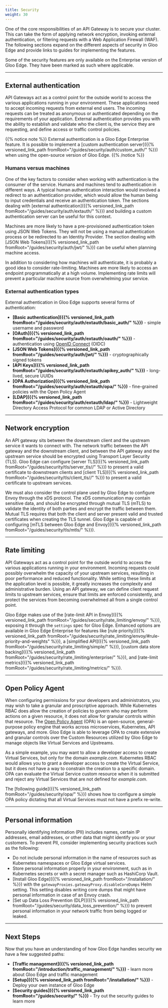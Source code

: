```yaml
---
title: Security
weight: 30
---
```


One of the core responsibilities of an API Gateway is to secure your cluster. This can take the form of applying network encryption, invoking external authentication, or filtering requests with a Web Application Firewall (WAF). The following sections expand on the different aspects of security in Gloo Edge and provide links to guides for implementing the features.

Some of the security features are only available on the Enterprise version of Gloo Edge. They have been marked as such where applicable.

---

## External authentication

API Gateways act as a control point for the outside world to access the various applications running in your environment. These applications need to accept incoming requests from external end users. The incoming requests can be treated as anonymous or authenticated depending on the requirements of your application. External authentication provides you with the ability to establish and validate who the client is, the service they are requesting, and define access or traffic control policies.

{{% notice note %}}
External authentication is a Gloo Edge Enterprise feature. It is possible to implement a [custom authentication server]({{% versioned_link_path fromRoot="/guides/security/auth/custom_auth/" %}}) when using the open-source version of Gloo Edge.
{{% /notice %}}

### Humans versus machines

One of the key factors to consider when working with authentication is the consumer of the service. Humans and machines tend to authentication in different ways. A typical human authentication interaction would involved a redirect to an authentication provider, which would allow the human being to input credentials and receive an authentication token. The sections dealing with [external authentication]({{% versioned_link_path fromRoot="/guides/security/auth/extauth/" %}}) and building a custom authentication server can be useful for this context.

Machines are more likely to have a pre-provisioned authentication token using JSON Web Tokens. They will not be using a manual authentication process or be redirected to an Identity Provider. The section dealing with [JSON Web Tokens]({{% versioned_link_path fromRoot="/guides/security/auth/jwt/" %}}) can be useful when planning machine access. 

In addition to considering how machines will authenticate, it is probably a good idea to consider rate-limiting. Machines are more likely to access an endpoint programmatically at a high volume. Implementing rate limits will prevent a particular machine source from overwhelming your service.

### External authentication types

External authentication in Gloo Edge supports several forms of authentication:

* **[Basic authentication]({{% versioned_link_path fromRoot="/guides/security/auth/extauth/basic_auth/" %}})** - simple username and password
* **[OAuth]({{% versioned_link_path fromRoot="/guides/security/auth/extauth/oauth/" %}})** - authentication using [OpenID Connect](https://openid.net/connect/) (OIDC)
* **[JSON Web Tokens]({{% versioned_link_path fromRoot="/guides/security/auth/jwt/" %}})** - cryptographically signed tokens
* **[API Keys]({{% versioned_link_path fromRoot="/guides/security/auth/extauth/apikey_auth/" %}})** - long-lived, secure UUIDs
* **[OPA Authorization]({{% versioned_link_path fromRoot="/guides/security/auth/extauth/opa/" %}})** - fine-grained policies with the Open Policy Agent
* **[LDAP]({{% versioned_link_path fromRoot="/guides/security/auth/extauth/ldap/" %}})** - Lightweight Directory Access Protocol for common LDAP or Active Directory

---

## Network encryption

An API gateway sits between the downstream client and the upstream service it wants to connect with. The network traffic between the API gateway and the downstream client, and between the API gateway and the upstream service should be encrypted using Transport Layer Security (TLS). Gloo Edge can configure [server TLS]({{% versioned_link_path fromRoot="/guides/security/tls/server_tls//" %}}) to present a valid certificate to downstream clients and [client TLS]({{% versioned_link_path fromRoot="/guides/security/tls/client_tls//" %}}) to present a valid certificate to upstream services.

We must also consider the control plane used by Gloo Edge to configure Envoy through the xDS protocol. The xDS communication may contain sensitive data, and should be encrypted through mutual TLS (mTLS) to validate the identity of both parties and encrypt the traffic between them. Mutual TLS requires that both the client and server present valid and trusted certificates when creating the TLS tunnel. Gloo Edge is capable of configuring [mTLS between Gloo Edge and Envoy]({{% versioned_link_path fromRoot="/guides/security/tls/mtls/" %}}).

---

## Rate limiting

API Gateways act as a control point for the outside world to access the various applications running in your environment.  Incoming requests could possibly overwhelm the capacity of your upstream services, resulting in poor performance and reduced functionality. While setting these limits at the application level is possible, it greatly increases the complexity and administrative burden. Using an API gateway, we can define client request limits to upstream services, ensure that limits are enforced consistently, and protect the services from becoming overwhelmed all from a single control point.

Gloo Edge makes use of the [rate-limit API in Envoy]({{% versioned_link_path fromRoot="/guides/security/rate_limiting/envoy/" %}}), exposing it through the `settings` spec for Gloo Edge. Enhanced options are available in Gloo Edge Enterprise for features like [rule priority]({{% versioned_link_path fromRoot="/guides/security/rate_limiting/envoy/#rule-priority-and-weights" %}}), a [simplified API]({{% versioned_link_path fromRoot="/guides/security/rate_limiting/simple/" %}}), [custom data store backing]({{% versioned_link_path fromRoot="/guides/security/rate_limiting/enterprise/" %}}), and [rate-limit metrics]({{% versioned_link_path fromRoot="/guides/security/rate_limiting/metrics/" %}}).

---

## Open Policy Agent

When configuring permissions for your developers and administrators, you may wish to take a granular and proscriptive approach. While Kubernetes RBAC does allow the creation of policies to govern who may perform actions on a given resource, it does not allow for granular controls within that resource. The [Open Policy Agent](https://www.openpolicyagent.org/docs/latest/) (OPA) is an open-source, general-purpose policy engine that works across microservices, Kubernetes, API gateways, and more. Gloo Edge is able to leverage OPA to create extensive and granular controls over the Custom Resources utilized by Gloo Edge to manage objects like Virtual Services and Upstreams.

As a simple example, you may want to allow a developer access to create Virtual Services, but only for the domain *example.com*. Kubernetes RBAC would allows you to grant a developer access to create the Virtual Service, but it does not have a way to constrain the creation to a specific domain. OPA can evaluate the Virtual Service custom resource when it is submitted and reject any Virtual Services that are not defined for *example.com*.

The [following guide]({{% versioned_link_path fromRoot="/guides/security/opa/" %}}) shows how to configure a simple OPA policy dictating that all Virtual Services must not have a prefix re-write.

---

## Personal information

Personally identifying information (PII) includes names, certain IP addresses, email addresses, or other data that might identify you or your customers. To prevent PII, consider implementing security practices such as the following:

* Do not include personal information in the name of resources such as Kubernetes namespaces or Gloo Edge virtual services.
* Store personal information properly in your environment, such as in Kubernetes secrets or with a secret manager such as HashiCorp Vault.
* [Install Gloo Edge]({{% versioned_link_path fromRoot="/installation/" %}}) with the `gatewayProxies.gatewayProxy.disableCoreDumps` Helm setting. This setting disables writing core dumps that might have personal information in case of an Envoy crash.
* [Set up Data Loss Prevention (DLP)]({{% versioned_link_path fromRoot="/guides/security/data_loss_prevention/" %}}) to prevent personal information in your network traffic from being logged or leaked.

---

## Next Steps

Now that you have an understanding of how Gloo Edge handles security we have a few suggested paths:

* **[Traffic management]({{% versioned_link_path fromRoot="/introduction/traffic_management/" %}})** - learn more about Gloo Edge and traffic management
* **[Setup]({{% versioned_link_path fromRoot="/installation/" %}})** - Deploy your own instance of Gloo Edge
* **[Security guides]({{% versioned_link_path fromRoot="/guides/security/" %}})** - Try out the security guides to learn more